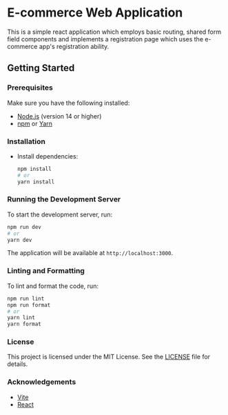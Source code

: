 # E-commerce Web Application

This is a simple react application which employs basic routing, shared form field components and implements a registration page which uses the e-commerce app's registration ability.

## Getting Started

### Prerequisites

Make sure you have the following installed:

- [Node.js](https://nodejs.org/) (version 14 or higher)
- [npm](https://www.npmjs.com/) or [Yarn](https://yarnpkg.com/)

### Installation

- Install dependencies:

  ```sh
  npm install
  # or
  yarn install
  ```

### Running the Development Server

To start the development server, run:

```sh
npm run dev
# or
yarn dev
```

The application will be available at `http://localhost:3000`.

### Linting and Formatting

To lint and format the code, run:

```sh
npm run lint
npm run format
# or
yarn lint
yarn format
```

### License

This project is licensed under the MIT License. See the [LICENSE](LICENSE) file for details.

### Acknowledgements

- [Vite](https://vitejs.dev/)
- [React](https://reactjs.org/)
